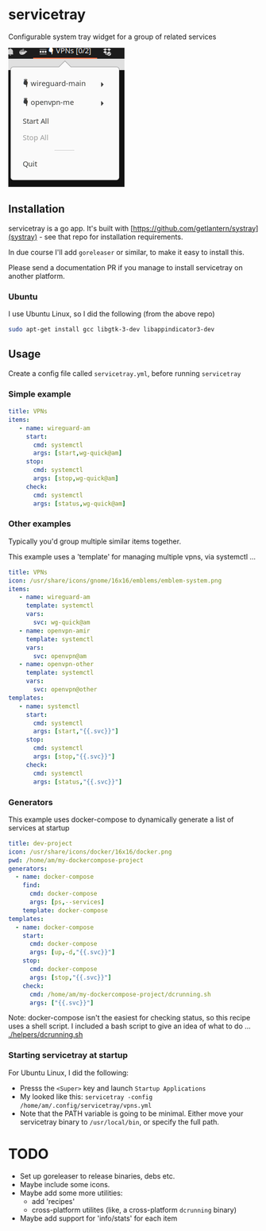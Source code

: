 # servicetray

Configurable system tray widget for a group of related services

![screenshot](./servicetray.png)

## Installation

servicetray is a go app. It's built with [https://github.com/getlantern/systray](systray) - see that repo for installation requirements.

In due course I'll add `goreleaser` or similar, to make it easy to install this.

Please send a documentation PR if you manage to install servicetray on another platform.

### Ubuntu

I use Ubuntu Linux, so I did the following (from the above repo)

```bash
sudo apt-get install gcc libgtk-3-dev libappindicator3-dev
```

## Usage

Create a config file called `servicetray.yml`, before running `servicetray`

### Simple example

```yaml
title: VPNs
items:
   - name: wireguard-am
     start:
       cmd: systemctl
       args: [start,wg-quick@am]
     stop:
       cmd: systemctl
       args: [stop,wg-quick@am]
     check:
       cmd: systemctl
       args: [status,wg-quick@am]
```

### Other examples

Typically you'd group multiple similar items together.

This example uses a 'template' for managing multiple vpns, via systemctl ...

```yaml
title: VPNs
icon: /usr/share/icons/gnome/16x16/emblems/emblem-system.png
items:
   - name: wireguard-am
     template: systemctl
     vars:
       svc: wg-quick@am
   - name: openvpn-amir
     template: systemctl
     vars:
       svc: openvpn@am
   - name: openvpn-other
     template: systemctl
     vars:
       svc: openvpn@other
templates:
   - name: systemctl
     start:
       cmd: systemctl
       args: [start,"{{.svc}}"]
     stop:
       cmd: systemctl
       args: [stop,"{{.svc}}"]
     check:
       cmd: systemctl
       args: [status,"{{.svc}}"]
```


### Generators

This example uses docker-compose to dynamically generate a list of services at startup

```yaml
title: dev-project
icon: /usr/share/icons/docker/16x16/docker.png
pwd: /home/am/my-dockercompose-project
generators:
  - name: docker-compose
    find:
      cmd: docker-compose
      args: [ps,--services]
    template: docker-compose
templates:
  - name: docker-compose
    start:
      cmd: docker-compose
      args: [up,-d,"{{.svc}}"]
    stop:
      cmd: docker-compose
      args: [stop,"{{.svc}}"]
    check:
      cmd: /home/am/my-dockercompose-project/dcrunning.sh
      args: ["{{.svc}}"]
```

Note: docker-compose isn't the easiest for checking status, so this recipe uses a shell script. I included a bash script to give an idea of what to do ... [./helpers/dcrunning.sh](./helpers/dcrunning.sh)

### Starting servicetray at startup

For Ubuntu Linux, I did the following:

 * Presss the `<Super>` key and launch `Startup Applications`
 * My looked like this: `servicetray -config /home/am/.config/servicetray/vpns.yml`
 * Note that the PATH variable is going to be minimal. Either move your servicetray binary to `/usr/local/bin`, or specify the full path.

# TODO

 * Set up goreleaser to release binaries, debs etc.
 * Maybe include some icons.
 * Maybe add some more utilities:
   * add 'recipes'
   * cross-platform utilites (like, a cross-platform `dcrunning` binary)
 * Maybe add support for 'info/stats' for each item
